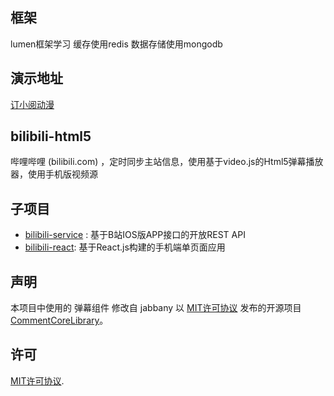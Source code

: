 ## 框架

lumen框架学习
缓存使用redis
数据存储使用mongodb

## 演示地址

[订小阅动漫](http://v.dingxiaoyue.com)

## bilibili-html5

哔哩哔哩 (bilibili.com) ，定时同步主站信息，使用基于video.js的Html5弹幕播放器，使用手机版视频源


## 子项目
* [bilibili-service](https://github.com/WhiteBlue/bilibili-service) : 基于B站IOS版APP接口的开放REST API
* [bilibili-react](https://github.com/WhiteBlue/bilibili-react): 基于React.js构建的手机端单页面应用

## 声明

本项目中使用的 弹幕组件 修改自 jabbany 以 [MIT许可协议](http://www.opensource.org/licenses/mit-license.php) 发布的开源项目 [CommentCoreLibrary](https://github.com/jabbany/CommentCoreLibrary)。

## 许可
[MIT许可协议](http://www.opensource.org/licenses/mit-license.php).
